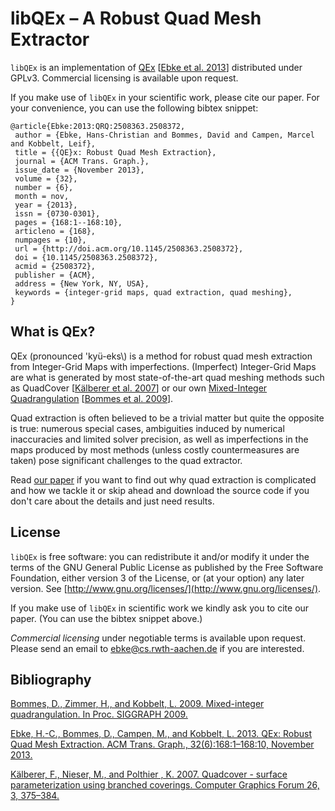 libQEx – A Robust Quad Mesh Extractor
======

`libQEx` is an implementation of [QEx](http://www.rwth-graphics.de/publication/204/) \[[Ebke et al. 2013](http://dx.doi.org/10.1145/2508363.2508372)\] distributed under GPLv3. Commercial licensing is available upon request.

If you make use of `libQEx` in your scientific work, please cite our paper. For your convenience,
you can use the following bibtex snippet:

    @article{Ebke:2013:QRQ:2508363.2508372,
     author = {Ebke, Hans-Christian and Bommes, David and Campen, Marcel and Kobbelt, Leif},
     title = {{QE}x: Robust Quad Mesh Extraction},
     journal = {ACM Trans. Graph.},
     issue_date = {November 2013},
     volume = {32},
     number = {6},
     month = nov,
     year = {2013},
     issn = {0730-0301},
     pages = {168:1--168:10},
     articleno = {168},
     numpages = {10},
     url = {http://doi.acm.org/10.1145/2508363.2508372},
     doi = {10.1145/2508363.2508372},
     acmid = {2508372},
     publisher = {ACM},
     address = {New York, NY, USA},
     keywords = {integer-grid maps, quad extraction, quad meshing},
    }

## What is QEx?

QEx (pronounced \'kyü-eks\\) is a method for robust quad mesh extraction from Integer-Grid Maps with imperfections.
(Imperfect) Integer-Grid Maps are what is generated by most state-of-the-art quad meshing methods such as
QuadCover \[[Kälberer et al. 2007](http://dx.doi.org/10.1111/j.1467-8659.2007.01060.x)\] or
our own [Mixed-Integer Quadrangulation](http://www.rwth-graphics.de/publication/44/)
\[[Bommes et al. 2009](http://dx.doi.org/10.1145/1576246.1531383)\].

Quad extraction is often believed to be a trivial matter but quite the
opposite is true: numerous special cases, ambiguities induced by
numerical inaccuracies and limited solver precision, as well as imperfections in the
maps produced by most methods (unless costly countermeasures are taken)
pose significant challenges to the quad extractor.

Read [our paper](http://www.rwth-graphics.de/publication/204/) if you want to find out why quad extraction is complicated and
how we tackle it or skip ahead and download the source code if you
don't care about the details and just need results.

## License

`libQEx` is free software: you can redistribute it and/or modify it under
the terms of the GNU General Public License as published by the Free
Software Foundation, either version 3 of the License, or (at your
option) any later version. See [http://www.gnu.org/licenses/](http://www.gnu.org/licenses/).

If you make use of `libQEx` in scientific work we kindly ask you to cite our
paper. (You can use the bibtex snippet above.)

*Commercial licensing* under negotiable terms is available upon request. Please send an email to [ebke@cs.rwth-aachen.de](mailto:ebke@cs.rwth-aachen.de) if you are interested.


## Bibliography

[Bommes, D., Zimmer, H., and Kobbelt, L. 2009. Mixed-integer quadrangulation. In Proc. SIGGRAPH 2009.](http://dx.doi.org/10.1145/1576246.1531383)

[Ebke, H.-C., Bommes, D., Campen, M., and Kobbelt, L. 2013. QEx: Robust Quad Mesh Extraction. ACM Trans. Graph., 32(6):168:1–168:10, November 2013.](http://dx.doi.org/10.1145/2508363.2508372)

[Kälberer, F., Nieser, M., and Polthier , K. 2007. Quadcover - surface parameterization using branched coverings. Computer Graphics Forum 26, 3, 375–384.](http://dx.doi.org/10.1111/j.1467-8659.2007.01060.x)

